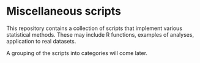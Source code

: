 # Miscellaneous scripts
This repository contains a collection of scripts that implement
various statistical methods. These may include R functions, examples
of analyses, application to real datasets.

A grouping of the scripts into categories will come later.
